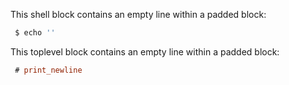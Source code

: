 This shell block contains an empty line within a padded block:

```sh
 $ echo ''

```

This toplevel block contains an empty line within a padded block:

```ocaml
 # print_newline

```
